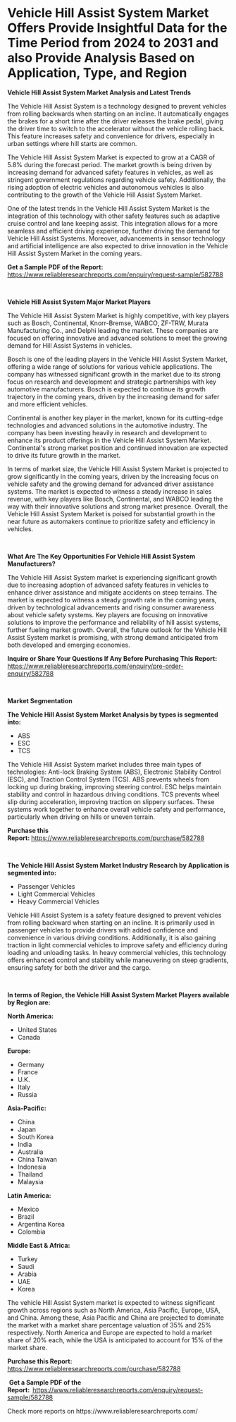 <p><h1>Vehicle Hill Assist System Market Offers Provide Insightful Data for the Time Period from 2024 to 2031 and also Provide Analysis Based on Application, Type, and Region</h1></p><p><strong>Vehicle Hill Assist System Market Analysis and Latest Trends</strong></p>
<p><p>The Vehicle Hill Assist System is a technology designed to prevent vehicles from rolling backwards when starting on an incline. It automatically engages the brakes for a short time after the driver releases the brake pedal, giving the driver time to switch to the accelerator without the vehicle rolling back. This feature increases safety and convenience for drivers, especially in urban settings where hill starts are common.</p><p>The Vehicle Hill Assist System Market is expected to grow at a CAGR of 5.8% during the forecast period. The market growth is being driven by increasing demand for advanced safety features in vehicles, as well as stringent government regulations regarding vehicle safety. Additionally, the rising adoption of electric vehicles and autonomous vehicles is also contributing to the growth of the Vehicle Hill Assist System Market.</p><p>One of the latest trends in the Vehicle Hill Assist System Market is the integration of this technology with other safety features such as adaptive cruise control and lane keeping assist. This integration allows for a more seamless and efficient driving experience, further driving the demand for Vehicle Hill Assist Systems. Moreover, advancements in sensor technology and artificial intelligence are also expected to drive innovation in the Vehicle Hill Assist System Market in the coming years.</p></p>
<p><strong>Get a Sample PDF of the Report:&nbsp;</strong> <a href="https://www.reliableresearchreports.com/enquiry/request-sample/582788">https://www.reliableresearchreports.com/enquiry/request-sample/582788</a></p>
<p>&nbsp;</p>
<p><strong>Vehicle Hill Assist System Major Market Players</strong></p>
<p><p>The Vehicle Hill Assist System Market is highly competitive, with key players such as Bosch, Continental, Knorr-Bremse, WABCO, ZF-TRW, Murata Manufacturing Co., and Delphi leading the market. These companies are focused on offering innovative and advanced solutions to meet the growing demand for Hill Assist Systems in vehicles.</p><p>Bosch is one of the leading players in the Vehicle Hill Assist System Market, offering a wide range of solutions for various vehicle applications. The company has witnessed significant growth in the market due to its strong focus on research and development and strategic partnerships with key automotive manufacturers. Bosch is expected to continue its growth trajectory in the coming years, driven by the increasing demand for safer and more efficient vehicles.</p><p>Continental is another key player in the market, known for its cutting-edge technologies and advanced solutions in the automotive industry. The company has been investing heavily in research and development to enhance its product offerings in the Vehicle Hill Assist System Market. Continental's strong market position and continued innovation are expected to drive its future growth in the market.</p><p>In terms of market size, the Vehicle Hill Assist System Market is projected to grow significantly in the coming years, driven by the increasing focus on vehicle safety and the growing demand for advanced driver assistance systems. The market is expected to witness a steady increase in sales revenue, with key players like Bosch, Continental, and WABCO leading the way with their innovative solutions and strong market presence. Overall, the Vehicle Hill Assist System Market is poised for substantial growth in the near future as automakers continue to prioritize safety and efficiency in vehicles.</p></p>
<p>&nbsp;</p>
<p><strong>What Are The Key Opportunities For Vehicle Hill Assist System Manufacturers?</strong></p>
<p><p>The Vehicle Hill Assist System market is experiencing significant growth due to increasing adoption of advanced safety features in vehicles to enhance driver assistance and mitigate accidents on steep terrains. The market is expected to witness a steady growth rate in the coming years, driven by technological advancements and rising consumer awareness about vehicle safety systems. Key players are focusing on innovative solutions to improve the performance and reliability of hill assist systems, further fueling market growth. Overall, the future outlook for the Vehicle Hill Assist System market is promising, with strong demand anticipated from both developed and emerging economies.</p></p>
<p><strong>Inquire or Share Your Questions If Any Before Purchasing This Report:</strong> <a href="https://www.reliableresearchreports.com/enquiry/pre-order-enquiry/582788">https://www.reliableresearchreports.com/enquiry/pre-order-enquiry/582788</a></p>
<p>&nbsp;</p>
<p><strong>Market Segmentation</strong></p>
<p><strong>The Vehicle Hill Assist System Market Analysis by types is segmented into:</strong></p>
<p><ul><li>ABS</li><li>ESC</li><li>TCS</li></ul></p>
<p><p>The Vehicle Hill Assist System market includes three main types of technologies: Anti-lock Braking System (ABS), Electronic Stability Control (ESC), and Traction Control System (TCS). ABS prevents wheels from locking up during braking, improving steering control. ESC helps maintain stability and control in hazardous driving conditions. TCS prevents wheel slip during acceleration, improving traction on slippery surfaces. These systems work together to enhance overall vehicle safety and performance, particularly when driving on hills or uneven terrain.</p></p>
<p><strong>Purchase this Report:&nbsp;</strong><a href="https://www.reliableresearchreports.com/purchase/582788">https://www.reliableresearchreports.com/purchase/582788</a></p>
<p>&nbsp;</p>
<p><strong>The Vehicle Hill Assist System Market Industry Research by Application is segmented into:</strong></p>
<p><ul><li>Passenger Vehicles</li><li>Light Commercial Vehicles</li><li>Heavy Commercial Vehicles</li></ul></p>
<p><p>Vehicle Hill Assist System is a safety feature designed to prevent vehicles from rolling backward when starting on an incline. It is primarily used in passenger vehicles to provide drivers with added confidence and convenience in various driving conditions. Additionally, it is also gaining traction in light commercial vehicles to improve safety and efficiency during loading and unloading tasks. In heavy commercial vehicles, this technology offers enhanced control and stability while maneuvering on steep gradients, ensuring safety for both the driver and the cargo.</p></p>
<p>&nbsp;</p>
<p><strong>In terms of Region, the Vehicle Hill Assist System Market Players available by Region are:</strong></p>
<p>
    <p> <strong> North America: </strong>
        <ul>
            <li>United States</li>
            <li>Canada</li>
        </ul>
        </p> 
    <p> <strong> Europe: </strong>
        <ul>
            <li>Germany</li>
            <li>France</li>
            <li>U.K.</li>
            <li>Italy</li>
            <li>Russia</li>
        </ul>
        </p> 
    <p> <strong> Asia-Pacific: </strong>
        <ul>
            <li>China</li>
            <li>Japan</li>
            <li>South Korea</li>
            <li>India</li>
            <li>Australia</li>
            <li>China Taiwan</li>
            <li>Indonesia</li>
            <li>Thailand</li>
            <li>Malaysia</li>
        </ul>
        </p> 
    <p> <strong> Latin America: </strong>
        <ul>
            <li>Mexico</li>
            <li>Brazil</li>
            <li>Argentina Korea</li>
            <li>Colombia</li>
        </ul>
        </p> 
    <p> <strong> Middle East & Africa: </strong>
        <ul>
            <li>Turkey</li>
            <li>Saudi</li>
            <li>Arabia</li>
            <li>UAE</li>
            <li>Korea</li>
        </ul>
    </p>
    </p>
<p><p>The vehicle Hill Assist System market is expected to witness significant growth across regions such as North America, Asia Pacific, Europe, USA, and China. Among these, Asia Pacific and China are projected to dominate the market with a market share percentage valuation of 35% and 25% respectively. North America and Europe are expected to hold a market share of 20% each, while the USA is anticipated to account for 15% of the market share.</p></p>
<p><strong>Purchase this Report: </strong><a href="https://www.reliableresearchreports.com/purchase/582788">https://www.reliableresearchreports.com/purchase/582788</a></p>
<p>&nbsp;<strong>Get a Sample PDF of the Report:&nbsp;&nbsp;</strong><a href="https://www.reliableresearchreports.com/enquiry/request-sample/582788">https://www.reliableresearchreports.com/enquiry/request-sample/582788</a></p>
<p><strong></strong></p>
<p>Check more reports on https://www.reliableresearchreports.com/</p>